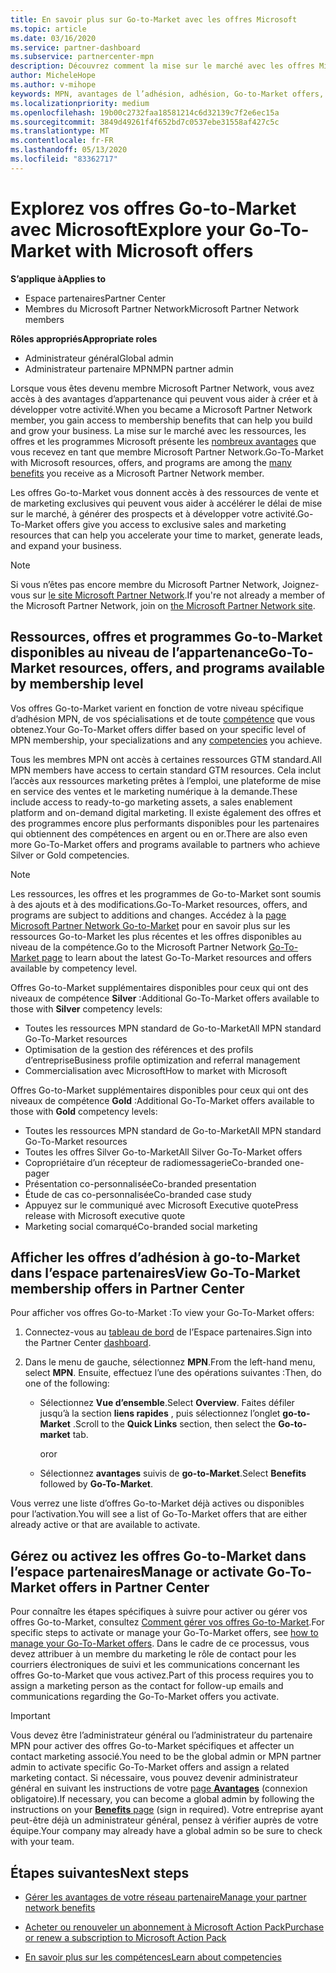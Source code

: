 ```yaml
---
title: En savoir plus sur Go-to-Market avec les offres Microsoft
ms.topic: article
ms.date: 03/16/2020
ms.service: partner-dashboard
ms.subservice: partnercenter-mpn
description: Découvrez comment la mise sur le marché avec les offres Microsoft peut accélérer le délai de mise sur le marché, générer des prospects et développer votre activité.
author: MicheleHope
ms.author: v-mihope
keywords: MPN, avantages de l’adhésion, adhésion, Go-to-Market offers, Go-to-Market avec Microsoft, accéder au marché, adhésion Gold, abonnement Silver
ms.localizationpriority: medium
ms.openlocfilehash: 19b00c2732faa18581214c6d32139c7f2e6ec15a
ms.sourcegitcommit: 3849d49261f4f652bd7c0537ebe31558af427c5c
ms.translationtype: MT
ms.contentlocale: fr-FR
ms.lasthandoff: 05/13/2020
ms.locfileid: "83362717"
---
```

# <a name="explore-your-go-to-market-with-microsoft-offers"></a><span data-ttu-id="e4c95-104">Explorez vos offres Go-to-Market avec Microsoft</span><span class="sxs-lookup"><span data-stu-id="e4c95-104">Explore your Go-To-Market with Microsoft offers</span></span>

<span data-ttu-id="e4c95-105">**S’applique à**</span><span class="sxs-lookup"><span data-stu-id="e4c95-105">**Applies to**</span></span>

- <span data-ttu-id="e4c95-106">Espace partenaires</span><span class="sxs-lookup"><span data-stu-id="e4c95-106">Partner Center</span></span>
- <span data-ttu-id="e4c95-107">Membres du Microsoft Partner Network</span><span class="sxs-lookup"><span data-stu-id="e4c95-107">Microsoft Partner Network members</span></span>

<span data-ttu-id="e4c95-108">**Rôles appropriés**</span><span class="sxs-lookup"><span data-stu-id="e4c95-108">**Appropriate roles**</span></span>

- <span data-ttu-id="e4c95-109">Administrateur général</span><span class="sxs-lookup"><span data-stu-id="e4c95-109">Global admin</span></span>
- <span data-ttu-id="e4c95-110">Administrateur partenaire MPN</span><span class="sxs-lookup"><span data-stu-id="e4c95-110">MPN partner admin</span></span>

<span data-ttu-id="e4c95-111">Lorsque vous êtes devenu membre Microsoft Partner Network, vous avez accès à des avantages d’appartenance qui peuvent vous aider à créer et à développer votre activité.</span><span class="sxs-lookup"><span data-stu-id="e4c95-111">When you became a Microsoft Partner Network member, you gain access to membership benefits that can help you build and grow your business.</span></span> <span data-ttu-id="e4c95-112">La mise sur le marché avec les ressources, les offres et les programmes Microsoft présente les [nombreux avantages](https://partner.microsoft.com/manage-your-partner-network-benefits) que vous recevez en tant que membre Microsoft Partner Network.</span><span class="sxs-lookup"><span data-stu-id="e4c95-112">Go-To-Market with Microsoft  resources, offers, and programs are among the [many benefits](https://partner.microsoft.com/manage-your-partner-network-benefits) you receive as a Microsoft Partner Network member.</span></span>

<span data-ttu-id="e4c95-113">Les offres Go-to-Market vous donnent accès à des ressources de vente et de marketing exclusives qui peuvent vous aider à accélérer le délai de mise sur le marché, à générer des prospects et à développer votre activité.</span><span class="sxs-lookup"><span data-stu-id="e4c95-113">Go-To-Market offers give you access to exclusive sales and marketing resources that can help you accelerate your time to market, generate leads, and expand your business.</span></span>

>[!NOTE]
><span data-ttu-id="e4c95-114">Si vous n’êtes pas encore membre du Microsoft Partner Network, Joignez-vous sur [le site Microsoft Partner Network](https://partner.microsoft.com/membership).</span><span class="sxs-lookup"><span data-stu-id="e4c95-114">If you're not already a member of the Microsoft Partner Network, join on [the Microsoft Partner Network site](https://partner.microsoft.com/membership).</span></span>

## <a name="go-to-market-resources-offers-and-programs-available-by-membership-level"></a><span data-ttu-id="e4c95-115">Ressources, offres et programmes Go-to-Market disponibles au niveau de l’appartenance</span><span class="sxs-lookup"><span data-stu-id="e4c95-115">Go-To-Market resources, offers, and programs available by membership level</span></span>

<span data-ttu-id="e4c95-116">Vos offres Go-to-Market varient en fonction de votre niveau spécifique d’adhésion MPN, de vos spécialisations et de toute [compétence](learn-about-competencies.md) que vous obtenez.</span><span class="sxs-lookup"><span data-stu-id="e4c95-116">Your Go-To-Market offers differ based on your specific level of MPN membership, your specializations and any [competencies](learn-about-competencies.md) you achieve.</span></span>

<span data-ttu-id="e4c95-117">Tous les membres MPN ont accès à certaines ressources GTM standard.</span><span class="sxs-lookup"><span data-stu-id="e4c95-117">All MPN members have access to certain standard GTM resources.</span></span> <span data-ttu-id="e4c95-118">Cela inclut l’accès aux ressources marketing prêtes à l’emploi, une plateforme de mise en service des ventes et le marketing numérique à la demande.</span><span class="sxs-lookup"><span data-stu-id="e4c95-118">These include access to ready-to-go marketing assets, a sales enablement platform and on-demand digital marketing.</span></span> <span data-ttu-id="e4c95-119">Il existe également des offres et des programmes encore plus performants disponibles pour les partenaires qui obtiennent des compétences en argent ou en or.</span><span class="sxs-lookup"><span data-stu-id="e4c95-119">There are also even more Go-To-Market offers and programs available to partners who achieve Silver or Gold competencies.</span></span>

>[!NOTE]
><span data-ttu-id="e4c95-120">Les ressources, les offres et les programmes de Go-to-Market sont soumis à des ajouts et à des modifications.</span><span class="sxs-lookup"><span data-stu-id="e4c95-120">Go-To-Market resources, offers, and programs are subject to additions and changes.</span></span> <span data-ttu-id="e4c95-121">Accédez à la [page Microsoft Partner Network Go-to-Market](https://partner.microsoft.com/membership/go-to-market) pour en savoir plus sur les ressources Go-to-Market les plus récentes et les offres disponibles au niveau de la compétence.</span><span class="sxs-lookup"><span data-stu-id="e4c95-121">Go to the Microsoft Partner Network [Go-To-Market page](https://partner.microsoft.com/membership/go-to-market) to learn about the latest Go-To-Market resources and offers available by competency level.</span></span>

<span data-ttu-id="e4c95-122">Offres Go-to-Market supplémentaires disponibles pour ceux qui ont des niveaux de compétence **Silver** :</span><span class="sxs-lookup"><span data-stu-id="e4c95-122">Additional Go-To-Market offers available to those with **Silver** competency levels:</span></span>

- <span data-ttu-id="e4c95-123">Toutes les ressources MPN standard de Go-to-Market</span><span class="sxs-lookup"><span data-stu-id="e4c95-123">All MPN standard Go-To-Market resources</span></span>
- <span data-ttu-id="e4c95-124">Optimisation de la gestion des références et des profils d’entreprise</span><span class="sxs-lookup"><span data-stu-id="e4c95-124">Business profile optimization and referral management</span></span>
- <span data-ttu-id="e4c95-125">Commercialisation avec Microsoft</span><span class="sxs-lookup"><span data-stu-id="e4c95-125">How to market with Microsoft</span></span>

<span data-ttu-id="e4c95-126">Offres Go-to-Market supplémentaires disponibles pour ceux qui ont des niveaux de compétence **Gold** :</span><span class="sxs-lookup"><span data-stu-id="e4c95-126">Additional Go-To-Market offers available to those with **Gold** competency levels:</span></span>

- <span data-ttu-id="e4c95-127">Toutes les ressources MPN standard de Go-to-Market</span><span class="sxs-lookup"><span data-stu-id="e4c95-127">All MPN standard Go-To-Market resources</span></span>
- <span data-ttu-id="e4c95-128">Toutes les offres Silver Go-to-Market</span><span class="sxs-lookup"><span data-stu-id="e4c95-128">All Silver Go-To-Market offers</span></span>
- <span data-ttu-id="e4c95-129">Copropriétaire d’un récepteur de radiomessagerie</span><span class="sxs-lookup"><span data-stu-id="e4c95-129">Co-branded one-pager</span></span>
- <span data-ttu-id="e4c95-130">Présentation co-personnalisée</span><span class="sxs-lookup"><span data-stu-id="e4c95-130">Co-branded presentation</span></span>
- <span data-ttu-id="e4c95-131">Étude de cas co-personnalisée</span><span class="sxs-lookup"><span data-stu-id="e4c95-131">Co-branded case study</span></span>
- <span data-ttu-id="e4c95-132">Appuyez sur le communiqué avec Microsoft Executive quote</span><span class="sxs-lookup"><span data-stu-id="e4c95-132">Press release with Microsoft executive quote</span></span>
- <span data-ttu-id="e4c95-133">Marketing social comarqué</span><span class="sxs-lookup"><span data-stu-id="e4c95-133">Co-branded social marketing</span></span>

## <a name="view-go-to-market-membership-offers-in-partner-center"></a><span data-ttu-id="e4c95-134">Afficher les offres d’adhésion à go-to-Market dans l’espace partenaires</span><span class="sxs-lookup"><span data-stu-id="e4c95-134">View Go-To-Market membership offers in Partner Center</span></span>

<span data-ttu-id="e4c95-135">Pour afficher vos offres Go-to-Market :</span><span class="sxs-lookup"><span data-stu-id="e4c95-135">To view your Go-To-Market offers:</span></span>

1. <span data-ttu-id="e4c95-136">Connectez-vous au [tableau de bord]( https://docs.microsoft.com/partner-center/) de l’Espace partenaires.</span><span class="sxs-lookup"><span data-stu-id="e4c95-136">Sign into the Partner Center [dashboard]( https://docs.microsoft.com/partner-center/).</span></span>

2. <span data-ttu-id="e4c95-137">Dans le menu de gauche, sélectionnez **MPN**.</span><span class="sxs-lookup"><span data-stu-id="e4c95-137">From the left-hand menu, select **MPN**.</span></span> <span data-ttu-id="e4c95-138">Ensuite, effectuez l’une des opérations suivantes :</span><span class="sxs-lookup"><span data-stu-id="e4c95-138">Then, do one of the following:</span></span>

    - <span data-ttu-id="e4c95-139">Sélectionnez **Vue d’ensemble**.</span><span class="sxs-lookup"><span data-stu-id="e4c95-139">Select **Overview**.</span></span> <span data-ttu-id="e4c95-140">Faites défiler jusqu’à la section **liens rapides** , puis sélectionnez l’onglet **go-to-Market** .</span><span class="sxs-lookup"><span data-stu-id="e4c95-140">Scroll to the **Quick Links** section, then select the **Go-to-market** tab.</span></span>

      <span data-ttu-id="e4c95-141">or</span><span class="sxs-lookup"><span data-stu-id="e4c95-141">or</span></span>

    - <span data-ttu-id="e4c95-142">Sélectionnez **avantages** suivis de **go-to-Market**.</span><span class="sxs-lookup"><span data-stu-id="e4c95-142">Select **Benefits** followed by **Go-To-Market**.</span></span>

<span data-ttu-id="e4c95-143">Vous verrez une liste d’offres Go-to-Market déjà actives ou disponibles pour l’activation.</span><span class="sxs-lookup"><span data-stu-id="e4c95-143">You will see a list of Go-To-Market offers that are either already active or that are available to activate.</span></span>

## <a name="manage-or-activate-go-to-market-offers-in-partner-center"></a><span data-ttu-id="e4c95-144">Gérez ou activez les offres Go-to-Market dans l’espace partenaires</span><span class="sxs-lookup"><span data-stu-id="e4c95-144">Manage or activate Go-To-Market offers in Partner Center</span></span>

<span data-ttu-id="e4c95-145">Pour connaître les étapes spécifiques à suivre pour activer ou gérer vos offres Go-to-Market, consultez [Comment gérer vos offres Go-to-Market](manage-your-partner-network-benefits.md#manage-go-to-market-offers).</span><span class="sxs-lookup"><span data-stu-id="e4c95-145">For specific steps to activate or manage your Go-To-Market offers, see [how to manage your Go-To-Market offers](manage-your-partner-network-benefits.md#manage-go-to-market-offers).</span></span> <span data-ttu-id="e4c95-146">Dans le cadre de ce processus, vous devez attribuer à un membre du marketing le rôle de contact pour les courriers électroniques de suivi et les communications concernant les offres Go-to-Market que vous activez.</span><span class="sxs-lookup"><span data-stu-id="e4c95-146">Part of this process requires you to assign a marketing person as the contact for follow-up emails and communications regarding the Go-To-Market offers you activate.</span></span>

>[!IMPORTANT]
><span data-ttu-id="e4c95-147">Vous devez être l’administrateur général ou l’administrateur du partenaire MPN pour activer des offres Go-to-Market spécifiques et affecter un contact marketing associé.</span><span class="sxs-lookup"><span data-stu-id="e4c95-147">You need to be the global admin or MPN partner admin to activate specific Go-To-Market offers and assign a related marketing contact.</span></span> <span data-ttu-id="e4c95-148">Si nécessaire, vous pouvez devenir administrateur général en suivant les instructions de votre [page **Avantages**](https://partnercenter.microsoft.com/pcv/partnership/benefits) (connexion obligatoire).</span><span class="sxs-lookup"><span data-stu-id="e4c95-148">If necessary, you can become a global admin by following the instructions on your [**Benefits** page](https://partnercenter.microsoft.com/pcv/partnership/benefits) (sign in required).</span></span> <span data-ttu-id="e4c95-149">Votre entreprise ayant peut-être déjà un administrateur général, pensez à vérifier auprès de votre équipe.</span><span class="sxs-lookup"><span data-stu-id="e4c95-149">Your company may already have a global admin so be sure to check with your team.</span></span>

## <a name="next-steps"></a><span data-ttu-id="e4c95-150">Étapes suivantes</span><span class="sxs-lookup"><span data-stu-id="e4c95-150">Next steps</span></span>

- [<span data-ttu-id="e4c95-151">Gérer les avantages de votre réseau partenaire</span><span class="sxs-lookup"><span data-stu-id="e4c95-151">Manage your partner network benefits</span></span>](manage-your-partner-network-benefits.md)

- [<span data-ttu-id="e4c95-152">Acheter ou renouveler un abonnement à Microsoft Action Pack</span><span class="sxs-lookup"><span data-stu-id="e4c95-152">Purchase or renew a subscription to Microsoft Action Pack</span></span>](mpn-get-action-pack.md)

- [<span data-ttu-id="e4c95-153">En savoir plus sur les compétences</span><span class="sxs-lookup"><span data-stu-id="e4c95-153">Learn about competencies</span></span>](learn-about-competencies.md)
